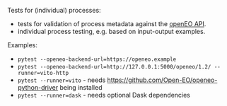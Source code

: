 Tests for (individual) processes:

- tests for validation of process metadata against the [openEO API](https://openeo.org/).
- individual process testing, e.g. based on input-output examples.

Examples:

- `pytest --openeo-backend-url=https://openeo.example`
- `pytest --openeo-backend-url=http://127.0.0.1:5000/openeo/1.2/ --runner=vito-http`
- `pytest --runner=vito` - needs <https://github.com/Open-EO/openeo-python-driver> being installed
- `pytest --runner=dask` - needs optional Dask dependencies
